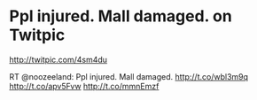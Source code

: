 <!--
id: 5161662800
link: http://kevinisom.info/post/5161662800/ppl-injured-mall-damaged-on-twitpic
slug: ppl-injured-mall-damaged-on-twitpic
date: Wed May 04 2011 07:06:34 GMT+1200 (NZST)
raw: {"blog_name":"kevinisom","id":5161662800,"post_url":"http://kevinisom.info/post/5161662800/ppl-injured-mall-damaged-on-twitpic","slug":"ppl-injured-mall-damaged-on-twitpic","type":"link","date":"2011-05-03 19:06:34 GMT","timestamp":1304449594,"state":"published","format":"html","reblog_key":"U9BQiw5T","tags":[],"short_url":"http://tmblr.co/Zw68Yy4pgBbG","highlighted":[],"feed_item":"http://twitpic.com/4sm4du","from_feed_id":"650234","note_count":0,"title":"Ppl injured. Mall damaged. on Twitpic","url":"http://twitpic.com/4sm4du","description":"<p>RT @noozeeland: Ppl injured. Mall damaged. <a href=\"http://t.co/wbl3m9q\" target=\"_blank\">http://t.co/wbl3m9q</a> <a href=\"http://t.co/apv5Fvw\" target=\"_blank\">http://t.co/apv5Fvw</a> <a href=\"http://t.co/mmnEmzf\" target=\"_blank\">http://t.co/mmnEmzf</a></p>"}
publish: 2011-05-04
tags: 
title: Ppl injured. Mall damaged. on Twitpic
-->


Ppl injured. Mall damaged. on Twitpic
=====================================

<http://twitpic.com/4sm4du>

RT @noozeeland: Ppl injured. Mall damaged. <http://t.co/wbl3m9q>
<http://t.co/apv5Fvw> <http://t.co/mmnEmzf>


